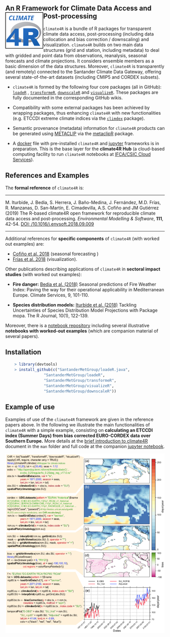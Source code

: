 
## An R Framework for Climate Data Access and Post-processing <img src="/man/figures/cliamte4R_logo.svg" align="left" alt="" width="120" />

`climate4R` is a bundle of R packages for transparent climate data access, post-processing (including data collocation and bias correction / downscaling) and visualization. `climate4R` builds on two main data structures (grid and station, including metadata) to deal with gridded and point data from observations, reanalysis, seasonal forecasts and climate projections. It considers ensemble members as a basic dimension of the data structures. Moreover, `climate4R` is transparently (and remotely) connected to the Santander Climate Data Gateway, offering several state-of-the-art datasets (including CMIP5 and CORDEX subsets).

* `climate4R` is formed by the following four core packages (all in GitHub): [`loadeR`](https://github.com/SantanderMetGroup/loadeR) , [`transformeR`](https://github.com/SantanderMetGroup/transformeR), [`downscaleR`](https://github.com/SantanderMetGroup/downscaleR) and [`visualizeR`](https://github.com/SantanderMetGroup/visualizeR). These packages are fully documented in the corresponding GitHub wikis.

* Compatibility with some external packages has been achieved by wrapping packages, thus enhancing `climate4R` with new functionalities (e.g. ETCCDI extreme climate indices via the [`climdex`](https://github.com/pacificclimate/climdex.pcic) package). 

* Semantic provenance (metadata) information for `climate4R` products can be generated using [METACLIP](http://www.metaclip.org) via the [metaclipR](https://github.com/metaclip/metaclipR) package.

* A [docker](https://www.docker.com/why-docker) file with pre-installed `climate4R` and [jupyter](https://jupyter.readthedocs.io/en/latest) frameworks is in preparation. This is the base layer for the **climate4R Hub** (a cloud-based computing facility to run `climate4R` notebooks at [IFCA/CSIC Cloud Services](https://ifca.unican.es/en-us/research/advanced-computing-and-e-science)).


## References and Examples


The **formal reference** of `climate4R` is: 

****
M. Iturbide, J. Bedia, S. Herrera, J. Baño-Medina, J. Fernández, M.D. Frías, R. Manzanas, D. San-Martín, E. Cimadevilla, A.S. Cofiño and JM Gutiérrez (2019) The R-based climate4R open framework for reproducible climate data access and post-processing. *Environmental Modelling & Software*, **111**, 42-54. [DOI: /10.1016/j.envsoft.2018.09.009](https://doi.org/10.1016/j.envsoft.2018.09.009)
****

Additional references for **specific components** of `climate4R` (with worked out examples) are:
<!--
 * [Iturbide et al. 2019](https://doi.org/10.1016/j.envsoft.2018.09.009) (general description and climate change examples)
-->
 * [Cofiño et al. 2018](http://doi.org/10.1016/j.cliser.2017.07.001) (seasonal forecasting )
 * [Frías et al. 2018](http://doi.org/10.1016/j.envsoft.2017.09.008) (visualization). 
 
Other publications describing applications of `climate4R` in **sectoral impact studies** (with worked out examples):

 * **Fire danger:** [Bedia et al. (2018)](http://doi.org/10.1016/j.cliser.2017.04.001) Seasonal predictions of Fire Weather Index: Paving the way for their operational applicability in Mediterranean Europe. Climate Services, 9, 101-110. 

 * **Species distribution models:** [Iturbide et al. (2018)](https://journal.r-project.org/archive/2018/RJ-2018-019/index.html) Tackling Uncertainties of Species Distribution Model Projections with Package mopa. The R Journal, 10(1), 122-139. 

Moreover, there is a [notebook repository](https://github.com/SantanderMetGroup/notebooks) including several illustrative **notebooks with worked-out examples** (which are companion material of several papers). 

## Installation
``` r
    > library(devtools)
    > install_github(c("SantanderMetGroup/loadeR.java",
                 "SantanderMetGroup/loadeR",
                 "SantanderMetGroup/transformeR",
                 "SantanderMetGroup/visualizeR",
                 "SantanderMetGroup/downscaleR"))
```

## Example of use

Examples of use of the `climate4R` framework are given in the reference papers above. In the following we illustrate the main functionalities of `climate4R` with a simple example, consisting on **calculating an ETCCDI index (Summer Days) from bias corrected EURO-CORDEX data over Southern Europe.** More details at the [brief introduction to climate4R](/man/2018_ClimateInformatics_Gutierrez.pdf) document in the `man` folder and full code at the companion [jupyter notebook](/man/notebooks/climate4R.ipynb).

<img src="/man/figures/climate4r_example.png" align="center" alt="" width="" />


